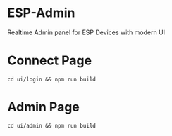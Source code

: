 # ESP-Admin

Realtime Admin panel for ESP Devices with modern UI

# Connect Page

```
cd ui/login && npm run build
```

# Admin Page

```
cd ui/admin && npm run build
```